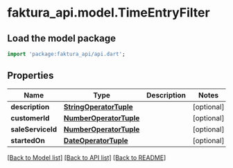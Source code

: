 # faktura_api.model.TimeEntryFilter

## Load the model package
```dart
import 'package:faktura_api/api.dart';
```

## Properties
Name | Type | Description | Notes
------------ | ------------- | ------------- | -------------
**description** | [**StringOperatorTuple**](StringOperatorTuple.md) |  | [optional] 
**customerId** | [**NumberOperatorTuple**](NumberOperatorTuple.md) |  | [optional] 
**saleServiceId** | [**NumberOperatorTuple**](NumberOperatorTuple.md) |  | [optional] 
**startedOn** | [**DateOperatorTuple**](DateOperatorTuple.md) |  | [optional] 

[[Back to Model list]](../README.md#documentation-for-models) [[Back to API list]](../README.md#documentation-for-api-endpoints) [[Back to README]](../README.md)



